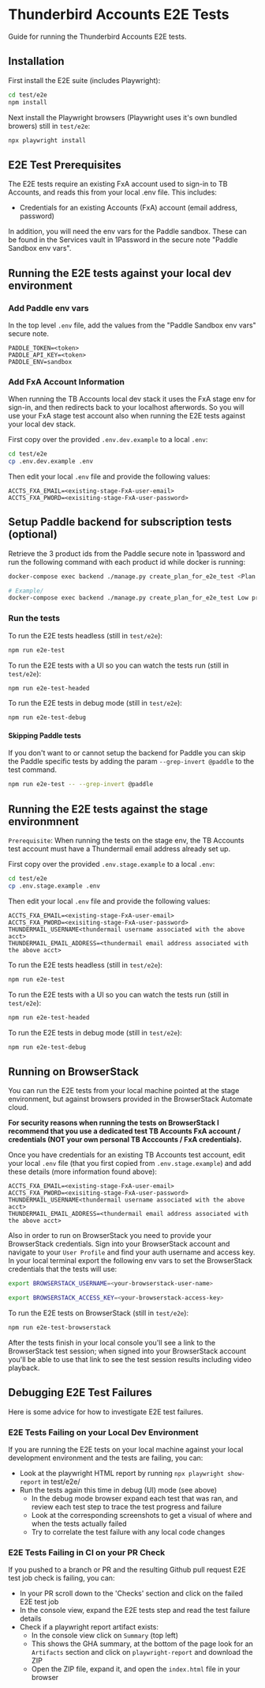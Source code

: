 # Thunderbird Accounts E2E Tests

Guide for running the Thunderbird Accounts E2E tests.

## Installation

First install the E2E suite (includes Playwright):

```bash
cd test/e2e
npm install
```

Next install the Playwright browsers (Playwright uses it's own bundled browers) still in `test/e2e`:

```bash
npx playwright install
```

## E2E Test Prerequisites

The E2E tests require an existing FxA account used to sign-in to TB Accounts, and reads this from your local .env file. This includes:

- Credentials for an existing Accounts (FxA) account (email address, password)

In addition, you will need the env vars for the Paddle sandbox.
These can be found in the Services vault in 1Password in the secure note "Paddle Sandbox env vars".

## Running the E2E tests against your local dev environment

### Add Paddle env vars

In the top level `.env` file, add the values from the "Paddle Sandbox env vars" secure note.

```dotenv
PADDLE_TOKEN=<token>
PADDLE_API_KEY=<token>
PADDLE_ENV=sandbox
```

### Add FxA Account Information

When running the TB Accounts local dev stack it uses the FxA stage env for sign-in, and then redirects back to your localhost afterwords. So you will use your FxA stage test account also when running the E2E tests against your local dev stack.

First copy over the provided `.env.dev.example` to a local `.env`:

```bash
cd test/e2e
cp .env.dev.example .env
```

Then edit your local `.env` file and provide the following values:

```dotenv
ACCTS_FXA_EMAIL=<existing-stage-FxA-user-email>
ACCTS_FXA_PWORD=<exisiting-stage-FxA-user-password>
```

## Setup Paddle backend for subscription tests (optional)

Retrieve the 3 product ids from the Paddle secure note in 1password and run the following command with each product id 
while docker is running:

```bash
docker-compose exec backend ./manage.py create_plan_for_e2e_test <Plan Name> <Product ID>

# Example/
docker-compose exec backend ./manage.py create_plan_for_e2e_test Low pro_23edfsndfgjsn3kjn234n
```

### Run the tests

To run the E2E tests headless (still in `test/e2e`):

```bash
npm run e2e-test
```

To run the E2E tests with a UI so you can watch the tests run (still in `test/e2e`):

```bash
npm run e2e-test-headed
```

To run the E2E tests in debug mode (still in `test/e2e`):

```bash
npm run e2e-test-debug
```

#### Skipping Paddle tests

If you don't want to or cannot setup the backend for Paddle you can skip the Paddle specific tests by adding the param 
`--grep-invert @paddle` to the test command. 

```bash
npm run e2e-test -- --grep-invert @paddle
```

## Running the E2E tests against the stage environmnent

`Prerequisite`: When running the tests on the stage env, the TB Accounts test account must have a Thundermail email address already set up.

First copy over the provided `.env.stage.example` to a local `.env`:

```bash
cd test/e2e
cp .env.stage.example .env
```

Then edit your local `.env` file and provide the following values:

```dotenv
ACCTS_FXA_EMAIL=<existing-stage-FxA-user-email>
ACCTS_FXA_PWORD=<exisiting-stage-FxA-user-password>
THUNDERMAIL_USERNAME<thundermail username associated with the above acct>
THUNDERMAIL_EMAIL_ADDRESS=<thundermail email address associated with the above acct>
```

To run the E2E tests headless (still in `test/e2e`):

```bash
npm run e2e-test
```

To run the E2E tests with a UI so you can watch the tests run (still in `test/e2e`):

```bash
npm run e2e-test-headed
```

To run the E2E tests in debug mode (still in `test/e2e`):

```bash
npm run e2e-test-debug
```

## Running on BrowserStack

You can run the E2E tests from your local machine pointed at the stage environment, but against browsers provided in the BrowserStack Automate cloud.

<b>For security reasons when running the tests on BrowserStack I recommend that you use a dedicated test TB Accounts FxA account / credentials (NOT your own personal TB Acccounts / FxA credentials).</b>

Once you have credentials for an existing TB Accounts test account, edit your local `.env` file (that you first copied from `.env.stage.example`) and add these details (more information found above):

```dotenv
ACCTS_FXA_EMAIL=<existing-stage-FxA-user-email>
ACCTS_FXA_PWORD=<exisiting-stage-FxA-user-password>
THUNDERMAIL_USERNAME<thundermail username associated with the above acct>
THUNDERMAIL_EMAIL_ADDRESS=<thundermail email address associated with the above acct>
```

Also in order to run on BrowserStack you need to provide your BrowserStack credentials. Sign into your BrowserStack account and navigate to your `User Profile` and find your auth username and access key. In your local terminal export the following env vars to set the BrowserStack credentials that the tests will use:

```bash
export BROWSERSTACK_USERNAME=<your-browserstack-user-name>
```

```bash
export BROWSERSTACK_ACCESS_KEY=<your-browserstack-access-key>
```

To run the E2E tests on BrowserStack (still in `test/e2e`):

```bash
npm run e2e-test-browserstack
```

After the tests finish in your local console you'll see a link to the BrowserStack test session; when signed into your BrowserStack account you'll be able to use that link to see the test session results including video playback.

## Debugging E2E Test Failures

Here is some advice for how to investigate E2E test failures.

### E2E Tests Failing on your Local Dev Environment

If you are running the E2E tests on your local machine against your local development environment and the tests are failing, you can:

- Look at the playwright HTML report by running `npx playwright show-report` in test/e2e/
- Run the tests again this time in debug (UI) mode (see above)
  - In the debug mode browser expand each test that was ran, and review each test step to trace the test progress and failure
  - Look at the corresponding screenshots to get a visual of where and when the tests actually failed
  - Try to correlate the test failure with any local code changes

### E2E Tests Failing in CI on your PR Check

If you pushed to a branch or PR and the resulting Github pull request E2E test job check is failing, you can:

- In your PR scroll down to the 'Checks' section and click on the failed E2E test job
- In the console view, expand the E2E tests step and read the test failure details
- Check if a playwright report artifact exists:
  - In the console view click on `Summary` (top left)
  - This shows the GHA summary, at the bottom of the page look for an `Artifacts` section and click on `playwright-report` and download the ZIP
  - Open the ZIP file, expand it, and open the `index.html` file in your browser
